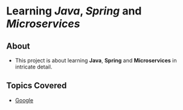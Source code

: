 # Learning _Java_, _Spring_ and _Microservices_

## About

- This project is about learning **Java**, **Spring** and **Microservices** in intricate detail.

## Topics Covered

- [Google](https://www.google.com)
